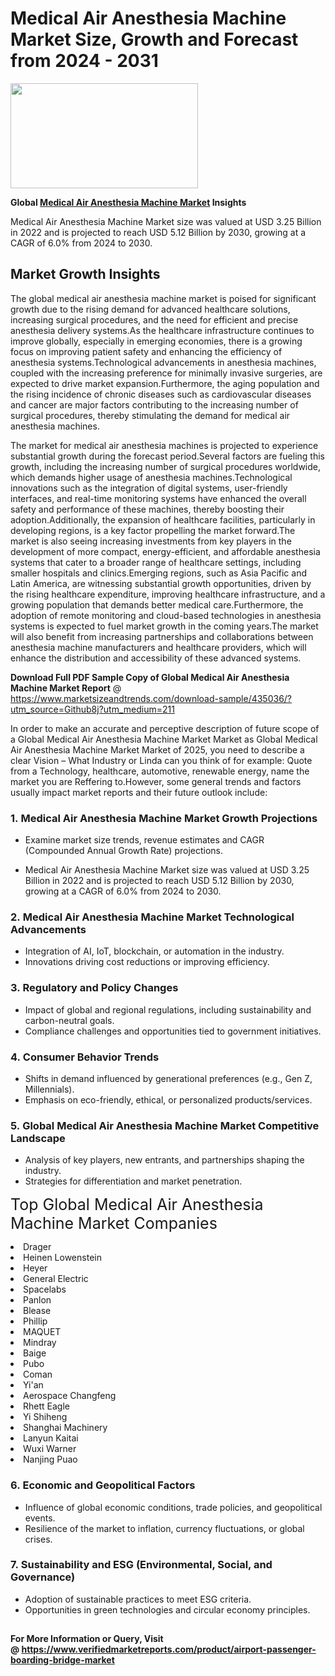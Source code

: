 <H1>Medical Air Anesthesia Machine Market Size, Growth and Forecast from 2024 - 2031</H1><img class="aligncenter size-medium wp-image-584254" src="https://thirdeyenews.in/wp-content/uploads/2024/09/Global-Market-Research-300x168.jpeg" alt="" width="300" height="168" /><p><strong>Global&nbsp;<a href="https://www.marketsizeandtrends.com/download-sample/435036/?utm_source=Github8j?utm_medium=211">Medical Air Anesthesia Machine Market</a> Insights</strong></p><p>Medical Air Anesthesia Machine Market size was valued at USD 3.25 Billion in 2022 and is projected to reach USD 5.12 Billion by 2030, growing at a CAGR of 6.0% from 2024 to 2030.</p><p><h2>Market Growth Insights</h2> <p>The global medical air anesthesia machine market is poised for significant growth due to the rising demand for advanced healthcare solutions, increasing surgical procedures, and the need for efficient and precise anesthesia delivery systems.As the healthcare infrastructure continues to improve globally, especially in emerging economies, there is a growing focus on improving patient safety and enhancing the efficiency of anesthesia systems.Technological advancements in anesthesia machines, coupled with the increasing preference for minimally invasive surgeries, are expected to drive market expansion.Furthermore, the aging population and the rising incidence of chronic diseases such as cardiovascular diseases and cancer are major factors contributing to the increasing number of surgical procedures, thereby stimulating the demand for medical air anesthesia machines.</p> <p>The market for medical air anesthesia machines is projected to experience substantial growth during the forecast period.Several factors are fueling this growth, including the increasing number of surgical procedures worldwide, which demands higher usage of anesthesia machines.Technological innovations such as the integration of digital systems, user-friendly interfaces, and real-time monitoring systems have enhanced the overall safety and performance of these machines, thereby boosting their adoption.Additionally, the expansion of healthcare facilities, particularly in developing regions, is a key factor propelling the market forward.The market is also seeing increasing investments from key players in the development of more compact, energy-efficient, and affordable anesthesia systems that cater to a broader range of healthcare settings, including smaller hospitals and clinics.Emerging regions, such as Asia Pacific and Latin America, are witnessing substantial growth opportunities, driven by the rising healthcare expenditure, improving healthcare infrastructure, and a growing population that demands better medical care.Furthermore, the adoption of remote monitoring and cloud-based technologies in anesthesia systems is expected to fuel market growth in the coming years.The market will also benefit from increasing partnerships and collaborations between anesthesia machine manufacturers and healthcare providers, which will enhance the distribution and accessibility of these advanced systems.</p><p><span class=""><strong>Download Full PDF Sample Copy of Global Medical Air Anesthesia Machine Market Report</strong> @ <a href="https://www.marketsizeandtrends.com/download-sample/435036/?utm_source=Github8j?utm_medium=211" target="_blank">https://www.marketsizeandtrends.com/download-sample/435036/?utm_source=Github8j?utm_medium=211</a></span></p><p>In order to make an accurate and perceptive description of future scope of a Global&nbsp;Medical Air Anesthesia Machine Market Market as Global&nbsp;Medical Air Anesthesia Machine Market Market of 2025, you need to describe a clear Vision &ndash; What Industry or Linda can you think of for example: Quote from a Technology, healthcare, automotive, renewable energy, name the market you are Reffering to.However, some general trends and factors usually impact market reports and their future outlook include:</p><h3>1.&nbsp;<strong>Medical Air Anesthesia Machine Market Growth Projections</strong></h3><ul><li>Examine market size trends, revenue estimates and CAGR (Compounded Annual Growth Rate) projections.</li><li><p>Medical Air Anesthesia Machine Market size was valued at USD 3.25 Billion in 2022 and is projected to reach USD 5.12 Billion by 2030, growing at a CAGR of 6.0% from 2024 to 2030.</p></li></ul><h3>2.&nbsp;<strong>Medical Air Anesthesia Machine Market Technological Advancements</strong></h3><ul><li>Integration of AI, IoT, blockchain, or automation in the industry.</li><li>Innovations driving cost reductions or improving efficiency.</li></ul><h3>3.&nbsp;<strong>Regulatory and Policy Changes</strong></h3><ul><li>Impact of global and regional regulations, including sustainability and carbon-neutral goals.</li><li>Compliance challenges and opportunities tied to government initiatives.</li></ul><h3>4.&nbsp;<strong>Consumer Behavior Trends</strong></h3><ul><li>Shifts in demand influenced by generational preferences (e.g., Gen Z, Millennials).</li><li>Emphasis on eco-friendly, ethical, or personalized products/services.</li></ul><h3>5.&nbsp;<strong>Global Medical Air Anesthesia Machine Market Competitive Landscape</strong></h3><ul><li>Analysis of key players, new entrants, and partnerships shaping the industry.</li><li>Strategies for differentiation and market penetration.</li></ul><p data-pm-slice="1 1 []"><span style="color: inherit; font-family: inherit; font-size: 25px;">Top Global Medical Air Anesthesia Machine Market Companies</span></p><div class="" data-test-id=""><p><li>Drager</li><li> Heinen Lowenstein</li><li> Heyer</li><li> General Electric</li><li> Spacelabs</li><li> Panlon</li><li> Blease</li><li> Phillip</li><li> MAQUET</li><li> Mindray</li><li> Baige</li><li> Pubo</li><li> Coman</li><li> Yi'an</li><li> Aerospace Changfeng</li><li> Rhett Eagle</li><li> Yi Shiheng</li><li> Shanghai Machinery</li><li> Lanyun Kaitai</li><li> Wuxi Warner</li><li> Nanjing Puao</li></p></div><h3>6.&nbsp;<strong>Economic and Geopolitical Factors</strong></h3><ul><li>Influence of global economic conditions, trade policies, and geopolitical events.</li><li>Resilience of the market to inflation, currency fluctuations, or global crises.</li></ul><h3>7.&nbsp;<strong>Sustainability and ESG (Environmental, Social, and Governance)</strong></h3><ul><li>Adoption of sustainable practices to meet ESG criteria.</li><li>Opportunities in green technologies and circular economy principles.</li></ul><h2><strong style="font-size: 14px;">For More Information or Query, Visit @&nbsp;</strong><a style="background-color: #ffffff; font-size: 14px;" href="https://www.marketsizeandtrends.com/report/medical-air-anesthesia-machine-market/" target="_blank">https://www.verifiedmarketreports.com/product/airport-passenger-boarding-bridge-market</a></h2>